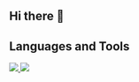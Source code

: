 ## Hi there 👋
## Languages and Tools

<p align="left"> <a href="https://github.com/heaventhereal"><img src="https://skillicons.dev/icons?i=vscode,github,python,java"> <a href="https://discord.gg/yFgjXbG9zm"><img src="https://skillicons.dev/icons?i=discord"> </a> </p>

<!--
**heaventhereal/heaventhereal** is a ✨ _special_ ✨ repository because its `README.md` (this file) appears on your GitHub profile. https://discord.gg/yFgjXbG9zm

Here are some ideas to get you started:

- 🔭 I’m currently working on ...
- 🌱 I’m currently learning ...
- 👯 I’m looking to collaborate on ...
- 🤔 I’m looking for help with ...
- 💬 Ask me about ...
- 📫 How to reach me: ...
- 😄 Pronouns: ...
- ⚡ Fun fact: ...
-->
